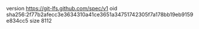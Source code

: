 version https://git-lfs.github.com/spec/v1
oid sha256:2f77b2afecc3e3634310a41ce3651a34751742305f7a178bb19eb9159e834cc5
size 8112
